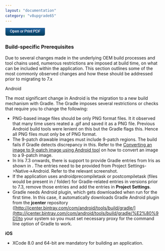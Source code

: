 ```yaml
---
layout: "documentation"
category: "v8upgrade65"
---
```

                          

[![](../Resources/Images/pdf.png)](http://docs.voltmx.com/voltmxlibrary/beta/v8upgrade65.pdf "VoltMX Foundry UpgradeHUB Guide")


### Build-specific Prerequisites

Due to several changes made in the underlying OEM build processes and tool chains used, numerous restrictions are imposed at build time, on what can be included within the application. This section outlines some of the most commonly observed changes and how these should be addressed prior to migrating to 7.x 

Android

The most significant change in Android is the migration to a new build mechanism with Gradle. The Gradle imposes several restrictions or checks that require you to change the following:

*   PNG-based image files should be only PNG format files. It it observed that many time users reated a .gif and saved it as a PNG file. Previous Android build tools were lenient on this but the Gradle flags this. Hence all PNG files must only be of PNG format.
*   The 9-patch drawable images must include 9-patch regions. The build fails if Gradle detects discrepancy in this. Refer to the [Converting an image to 9-patch image using Android tool](Conversion_of_an_image_to.html) on how to convert an image to a 9-patch image.
*   In Iris 7.3 onwards, there is support to provide Gradle entries from Iris as shown in . The entries need to be provided from Project Settings->Native->Android. Refer to the relevant screenshot.
*   If the application uses androidprecompiletask or postcompiletask (files would be present in <workspace folder>/<project name> folder) for Gradle-related entries in versions prior to 7.3, remove those entries and add the entries in **Project Settings**.
*   Gradle needs Android plugin, which gets downloaded when run for the first time. In this case, it automatically downloads Gradle Android plugin from the **jcenter** repository ([http://jcenter.bintray.com/com/android/tools/build/gradle/](http://jcenter.bintray.com/com/android/tools/build/gradle/%E2%80%9D))to your system so you must set necessary proxy for the command line option of Gradle to work.

**iOS**

*   XCode 8.0 and 64-bit are mandatory for building an application.
